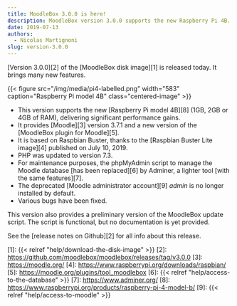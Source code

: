 ```yaml
---
title: MoodleBox 3.0.0 is here!
description: MoodleBox version 3.0.0 supports the new Raspberry Pi 4B. It is based on Raspbian Buster and provides Moodle 3.7.1.
date: 2019-07-13
authors:
  - Nicolas Martignoni
slug: version-3.0.0
---
```


[Version 3.0.0][2] of the [MoodleBox disk image][1] is released today. It brings many new features.

{{< figure src="/img/media/pi4-labelled.png" width="583" caption="Raspberry Pi model 4B" class="centered-image" >}}

  - This version supports the new [Raspberry Pi model 4B][8] (1GB, 2GB or 4GB of RAM), delivering significant performance gains.
  - It provides [Moodle][3] version 3.7.1 and a new version of the [MoodleBox plugin for Moodle][5].
  - It is based on Raspbian Buster, thanks to the [Raspbian Buster Lite image][4] published on July 10, 2019.
  - PHP was updated to version 7.3.
  - For maintenance purposes, the phpMyAdmin script to manage the Moodle database [has been replaced][6] by Adminer, a lighter tool [with the same features][7].
  - The deprecated [Moodle administrator account][9] _admin_ is no longer installed by default.
  - Various bugs have been fixed.

This version also provides a preliminary version of the MoodleBox update script. The script is functional, but no documentation is yet provided.

See the [release notes on Github][2] for all info about this release.

 [1]: {{< relref "help/download-the-disk-image" >}}
 [2]: https://github.com/moodlebox/moodlebox/releases/tag/v3.0.0
 [3]: https://moodle.org/
 [4]: https://www.raspberrypi.org/downloads/raspbian/
 [5]: https://moodle.org/plugins/tool_moodlebox
 [6]: {{< relref "help/access-to-the-database" >}}
 [7]: https://www.adminer.org/
 [8]: https://www.raspberrypi.org/products/raspberry-pi-4-model-b/
 [9]: {{< relref "help/access-to-moodle" >}}
